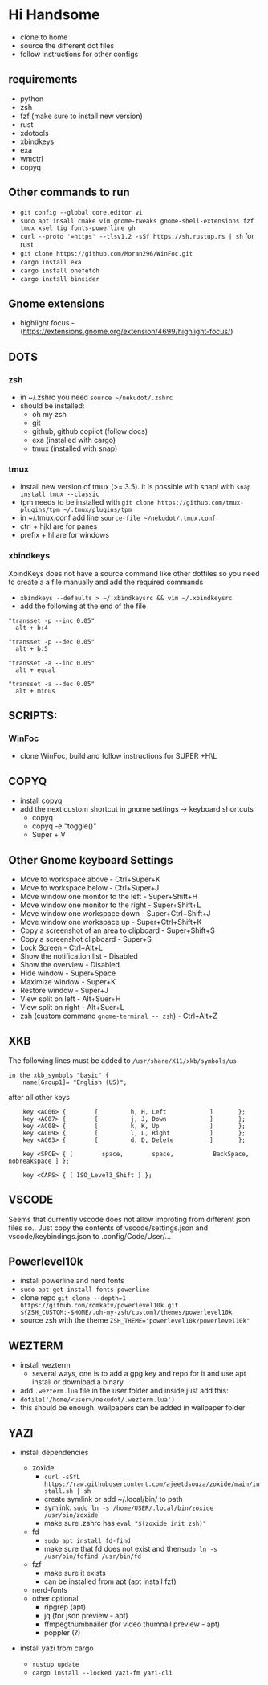 # Hi Handsome
- clone to home
- source the different dot files
- follow instructions for other configs

## requirements
- python
- zsh
- fzf (make sure to install new version)
- rust
- xdotools
- xbindkeys
- exa
- wmctrl
- copyq

## Other commands to run
- `git config --global core.editor vi`
- `sudo apt insall cmake vim gnome-tweaks gnome-shell-extensions fzf tmux xsel tig fonts-powerline gh`
- `curl --proto '=https' --tlsv1.2 -sSf https://sh.rustup.rs | sh` for rust
- `git clone https://github.com/Moran296/WinFoc.git`
- `cargo install exa`
- `cargo install onefetch`
- `cargo install binsider`

## Gnome extensions
- highlight focus - (https://extensions.gnome.org/extension/4699/highlight-focus/)

## DOTS

### zsh
- in ~/.zshrc you need `source ~/nekudot/.zshrc`
- should be installed:
	- oh my zsh
	- git
	- github, github copilot (follow docs)
	- exa (installed with cargo)
	- tmux (installed with snap)

### tmux
- install new version of tmux (>= 3.5). it is possible with snap! with `snap install tmux --classic`
- tpm needs to be installed with `git clone https://github.com/tmux-plugins/tpm ~/.tmux/plugins/tpm`
- in ~/.tmux.conf add line `source-file ~/nekudot/.tmux.conf`
- ctrl + hjkl are for panes
- prefix + hl are for windows

### xbindkeys
XbindKeys does not have a source command like other dotfiles so you need to create a a file manually and add the required commands
- `xbindkeys --defaults > ~/.xbindkeysrc && vim ~/.xbindkeysrc`
- add the following at the end of the file

```
"transset -p --inc 0.05"
  alt + b:4

"transset -p --dec 0.05"
  alt + b:5

"transset -a --inc 0.05"
  alt + equal

"transset -a --dec 0.05"
  alt + minus
```

## SCRIPTS:

### WinFoc
- clone WinFoc, build and follow instructions for SUPER +H\L


## COPYQ
- install copyq
- add the next custom shortcut in gnome settings -> keyboard shortcuts
	- copyq
	- copyq -e "toggle()"
	- Super + V



## Other Gnome keyboard Settings
- Move to workspace above 			- Ctrl+Super+K
- Move to workspace below 			- Ctrl+Super+J
- Move window one monitor to the left 		- Super+Shift+H
- Move window one monitor to the right 		- Super+Shift+L
- Move window one workspace down 		- Super+Ctrl+Shift+J
- Move window one workspace up 			- Super+Ctrl+Shift+K
- Copy a screenshot of an area to clipboard 	- Super+Shift+S
- Copy a screenshot clipboard 			- Super+S
- Lock Screen					- Ctrl+Alt+L
- Show the notification list			- Disabled
- Show the overview				- Disabled
- Hide window					- Super+Space
- Maximize window				- Super+K
- Restore window				- Super+J
- View split on left				- Alt+Suer+H
- View split on right				- Alt+Suer+L
- zsh (custom command `gnome-terminal -- zsh`)  - Ctrl+Alt+Z


## XKB
The following lines must be added to `/usr/share/X11/xkb/symbols/us`

```
in the xkb_symbols "basic" {
	name[Group1]= "English (US)";
```

after all other keys

```
    key <AC06> {        [         h, H, Left            ]       };
    key <AC07> {        [         j, J, Down            ]       };
    key <AC08> {        [         k, K, Up              ]       };
    key <AC09> {        [         l, L, Right           ]       };
    key <AC03> {        [         d, D, Delete          ]       };

    key <SPCE> { [        space,        space,           BackSpace,     nobreakspace ] };

    key <CAPS> { [ ISO_Level3_Shift ] };
```

## VSCODE

Seems that currently vscode does not allow improting from different json files so..
Just copy the contents of vscode/settings.json and vscode/keybindings.json to .config/Code/User/...

## Powerlevel10k
- install powerline and nerd fonts
- `sudo apt-get install fonts-powerline`
- clone repo `git clone --depth=1 https://github.com/romkatv/powerlevel10k.git ${ZSH_CUSTOM:-$HOME/.oh-my-zsh/custom}/themes/powerlevel10k`
- source zsh with the theme `ZSH_THEME="powerlevel10k/powerlevel10k"`

## WEZTERM
- install wezterm
    - several ways, one is to add a gpg key and repo for it and use apt install or download a binary
- add `.wezterm.lua` file in the user folder and inside  just add this:
- `dofile('/home/<user>/nekudot/.wezterm.lua')`
- this should be enough. wallpapers can be added in wallpaper folder

## YAZI
- install dependencies
    - zoxide
        - `curl -sSfL https://raw.githubusercontent.com/ajeetdsouza/zoxide/main/install.sh | sh`
        - create symlink or add ~/.local/bin/ to path
        - symlink: `sudo ln -s /home/USER/.local/bin/zoxide /usr/bin/zoxide`
        - make sure .zshrc has `eval "$(zoxide init zsh)"`
    - fd
        - `sudo apt install fd-find`
        - make sure that fd does not exist and then`sudo ln -s /usr/bin/fdfind /usr/bin/fd`
    - fzf
        - make sure it exists
        - can be installed from apt (apt install fzf)
    - nerd-fonts
    - other optional
        - ripgrep (apt)
        - jq (for json preview - apt)
        - ffmpegthumbnailer (for video thumnail preview - apt)
        - poppler (?)

- install yazi from cargo
    - `rustup update`
    - `cargo install --locked yazi-fm yazi-cli`
